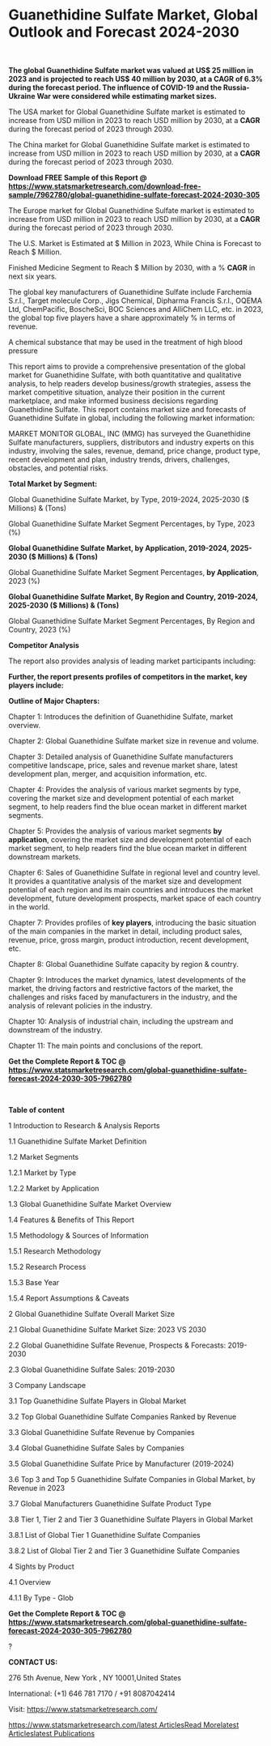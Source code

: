 <h1>Guanethidine Sulfate Market, Global Outlook and Forecast 2024-2030</h1><br/><p><strong>The global Guanethidine Sulfate market was valued at US$ 25 million in 2023 and is projected to reach US$ 40 million by 2030, at a <strong>CAGR</strong> of 6.3% during the forecast period. The influence of COVID-19 and the Russia-Ukraine War were considered while estimating market sizes.</strong></p>
 
 
 
 <p>The USA market for Global Guanethidine Sulfate market is estimated to increase from USD million in 2023 to reach USD million by 2030, at a <strong>CAGR</strong> during the forecast period of 2023 through 2030.</p>
 
 
 
 <p>The China market for Global Guanethidine Sulfate market is estimated to increase from USD million in 2023 to reach USD million by 2030, at a <strong>CAGR</strong> during the forecast period of 2023 through 2030.</p>
 
 
 
 <p><strong>Download FREE Sample of this Report @ <a href="https://www.statsmarketresearch.com/download-free-sample/7962780/global-guanethidine-sulfate-forecast-2024-2030-305">https://www.statsmarketresearch.com/download-free-sample/7962780/global-guanethidine-sulfate-forecast-2024-2030-305</a></strong></p>
 
 
 
 <p>The Europe market for Global Guanethidine Sulfate market is estimated to increase from USD million in 2023 to reach USD million by 2030, at a <strong>CAGR</strong> during the forecast period of 2023 through 2030.</p>
 
 
 
 <p>The U.S. Market is Estimated at $ Million in 2023, While China is Forecast to Reach $ Million.</p>
 
 
 
 <p>Finished Medicine Segment to Reach $ Million by 2030, with a % <strong>CAGR</strong> in next six years.</p>
 
 
 
 <p>The global key manufacturers of Guanethidine Sulfate include Farchemia S.r.l., Target molecule Corp., Jigs Chemical, Dipharma Francis S.r.l., OQEMA Ltd, ChemPacific, BoscheSci, BOC Sciences and AlliChem LLC, etc. in 2023, the global top five players have a share approximately % in terms of revenue.</p>
 
 
 
 <p>A chemical substance that may be used in the treatment of high blood pressure</p>
 
 
 
 <p>This report aims to provide a comprehensive presentation of the global market for Guanethidine Sulfate, with both quantitative and qualitative analysis, to help readers develop business/growth strategies, assess the market competitive situation, analyze their position in the current marketplace, and make informed business decisions regarding Guanethidine Sulfate. This report contains market size and forecasts of Guanethidine Sulfate in global, including the following market information:</p>
 
 
 
 <p>MARKET MONITOR GLOBAL, INC (MMG) has surveyed the Guanethidine Sulfate manufacturers, suppliers, distributors and industry experts on this industry, involving the sales, revenue, demand, price change, product type, recent development and plan, industry trends, drivers, challenges, obstacles, and potential risks.</p>
 
 
 
 <p><strong>Total Market by Segment:</strong></p>
 
 
 
 <p>Global Guanethidine Sulfate Market, by Type, 2019-2024, 2025-2030 ($ Millions) & (Tons)</p>
 
 
 
 <p>Global Guanethidine Sulfate Market Segment Percentages, by Type, 2023 (%)</p>
 
 
 
 <p><strong>Global Guanethidine Sulfate Market, <strong>by Application</strong>, 2019-2024, 2025-2030 ($ Millions) & (Tons)</strong></p>
 
 
 
 <p>Global Guanethidine Sulfate Market Segment Percentages, <strong>by Application</strong>, 2023 (%)</p>
 
 
 
 <p><strong>Global Guanethidine Sulfate Market, By Region and Country, 2019-2024, 2025-2030 ($ Millions) & (Tons)</strong></p>
 
 
 
 <p>Global Guanethidine Sulfate Market Segment Percentages, By Region and Country, 2023 (%)</p>
 
 
 
 <p><strong>Competitor Analysis</strong></p>
 
 
 
 <p>The report also provides analysis of leading market participants including:</p>
 
 
 
 <p><strong>Further, the report presents profiles of competitors in the market, <strong>key players</strong> include:</strong></p>
 
 
 
 <p><strong>Outline of Major Chapters:</strong></p>
 
 
 
 <p>Chapter 1: Introduces the definition of Guanethidine Sulfate, market overview.</p>
 
 
 
 <p>Chapter 2: Global Guanethidine Sulfate market size in revenue and volume.</p>
 
 
 
 <p>Chapter 3: Detailed analysis of Guanethidine Sulfate manufacturers competitive landscape, price, sales and revenue market share, latest development plan, merger, and acquisition information, etc.</p>
 
 
 
 <p>Chapter 4: Provides the analysis of various market segments by type, covering the market size and development potential of each market segment, to help readers find the blue ocean market in different market segments.</p>
 
 
 
 <p>Chapter 5: Provides the analysis of various market segments <strong>by application</strong>, covering the market size and development potential of each market segment, to help readers find the blue ocean market in different downstream markets.</p>
 
 
 
 <p>Chapter 6: Sales of Guanethidine Sulfate in regional level and country level. It provides a quantitative analysis of the market size and development potential of each region and its main countries and introduces the market development, future development prospects, market space of each country in the world.</p>
 
 
 
 <p>Chapter 7: Provides profiles of <strong>key players</strong>, introducing the basic situation of the main companies in the market in detail, including product sales, revenue, price, gross margin, product introduction, recent development, etc.</p>
 
 
 
 <p>Chapter 8: Global Guanethidine Sulfate capacity by region & country.</p>
 
 
 
 <p>Chapter 9: Introduces the market dynamics, latest developments of the market, the driving factors and restrictive factors of the market, the challenges and risks faced by manufacturers in the industry, and the analysis of relevant policies in the industry.</p>
 
 
 
 <p>Chapter 10: Analysis of industrial chain, including the upstream and downstream of the industry.</p>
 
 
 
 <p>Chapter 11: The main points and conclusions of the report.</p>
 
 
 
 <div><b>Get the Complete Report & TOC @ <a href="https://www.statsmarketresearch.com/global-guanethidine-sulfate-forecast-2024-2030-305-7962780">https://www.statsmarketresearch.com/global-guanethidine-sulfate-forecast-2024-2030-305-7962780</a></b></div>
 
 
 
 <p><br />
 
 <b>Table of content</b></p>
 
 
 
 <p>1 Introduction to Research & Analysis Reports<br />
 
 1.1 Guanethidine Sulfate Market Definition<br />
 
 1.2 Market Segments<br />
 
 1.2.1 Market by Type<br />
 
 1.2.2 Market by Application<br />
 
 1.3 Global Guanethidine Sulfate Market Overview<br />
 
 1.4 Features & Benefits of This Report<br />
 
 1.5 Methodology & Sources of Information<br />
 
 1.5.1 Research Methodology<br />
 
 1.5.2 Research Process<br />
 
 1.5.3 Base Year<br />
 
 1.5.4 Report Assumptions & Caveats<br />
 
 2 Global Guanethidine Sulfate Overall Market Size<br />
 
 2.1 Global Guanethidine Sulfate Market Size: 2023 VS 2030<br />
 
 2.2 Global Guanethidine Sulfate Revenue, Prospects & Forecasts: 2019-2030<br />
 
 2.3 Global Guanethidine Sulfate Sales: 2019-2030<br />
 
 3 Company Landscape<br />
 
 3.1 Top Guanethidine Sulfate Players in Global Market<br />
 
 3.2 Top Global Guanethidine Sulfate Companies Ranked by Revenue<br />
 
 3.3 Global Guanethidine Sulfate Revenue by Companies<br />
 
 3.4 Global Guanethidine Sulfate Sales by Companies<br />
 
 3.5 Global Guanethidine Sulfate Price by Manufacturer (2019-2024)<br />
 
 3.6 Top 3 and Top 5 Guanethidine Sulfate Companies in Global Market, by Revenue in 2023<br />
 
 3.7 Global Manufacturers Guanethidine Sulfate Product Type<br />
 
 3.8 Tier 1, Tier 2 and Tier 3 Guanethidine Sulfate Players in Global Market<br />
 
 3.8.1 List of Global Tier 1 Guanethidine Sulfate Companies<br />
 
 3.8.2 List of Global Tier 2 and Tier 3 Guanethidine Sulfate Companies<br />
 
 4 Sights by Product<br />
 
 4.1 Overview<br />
 
 4.1.1 By Type - Glob</p>
 
 
 
 <div><b>Get the Complete Report & TOC @ <a href="https://www.statsmarketresearch.com/global-guanethidine-sulfate-forecast-2024-2030-305-7962780">https://www.statsmarketresearch.com/global-guanethidine-sulfate-forecast-2024-2030-305-7962780</a></b></div>
 
 
 
 <p>? </p>
 
 
 
 <p><b>CONTACT US:</b><br />
 
 276 5th Avenue, New York , NY 10001,United States<br />
 
 International: (+1) 646 781 7170 / +91 8087042414<br />
 
 Visit: <a href="https://www.statsmarketresearch.com/">https://www.statsmarketresearch.com/</a><br />
 
 <a href="https://gyeongbokgung.com">https://www.statsmarketresearch.com/</a><a href="https://hallyeomaritime.com">latest Articles</a><a href="https://jingwansa.com">Read More</a><a href="https://nguoiviet.jp/">latest Articles</a><a href="https://www.intelmarketresearch.com/">latest Publications</a></p>